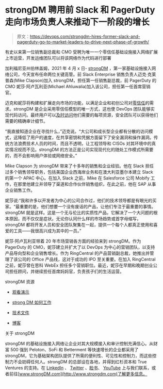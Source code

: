 # strongDM 聘用前 Slack 和 PagerDuty 走向市场负责人来推动下一阶段的增长

> 原文：<https://devops.com/strongdm-hires-former-slack-and-pagerduty-go-to-market-leaders-to-drive-next-phase-of-growth/>

有史以来第一位销售副总裁和 CMO 受聘为唯一一个零信任基础设施接入网络扩展上市运营，开发运维团队可以将该网络作为代码进行部署

加利福尼亚州伯林盖姆，2021 年 4 月 x 日- [strongDM](https://www.strongdm.com/) ，第一家基础设施接入网络公司，今天宣布任命两位关键高管。前 Slack Enterprise 销售负责人迈克·克莱普森(Mike Clapson)加入 strongDM，担任第一任销售副总裁，前 PagerDuty 的 CMO 妮莎·阿卢瓦利亚(Michael Ahluwalia)加入该公司，担任第一任首席营销官。

迈克和妮莎将构建和扩展走向市场的功能，以满足企业和初创公司对[零信任](https://www.strongdm.com/blog/what-is-zero-trust)的需求。strongDM 是企业采用零信任模型的唯一方式，这也使 DevOps 团队能够实现代码访问。最终用户可以[及时访问](https://www.strongdm.com/blog/just-in-time-access-for-developers)他们需要的每项资源，安全团队可以获得他们需要的精确审计细节。

“我直接知道企业在寻找什么，”迈克说。“大公司和成长型企业都有分散的访问模式，这降低了用户的速度，在共享密钥和凭据方面留下了安全漏洞和操作漏洞。传统方法浪费技术人员的时间，而且不透明，让工程领导和 CISOs 对其环境中的真实情况视而不见。strongDM 的方法正是公司实现现代化的随处工作模式所需要的，而不会影响用户体验或网络安全。”

Mike Clapson 为 strongDM 带来了十多年的销售和企业经验。他在 Slack 担任过多个销售领导职务，包括美国企业西海岸业务和在澳大利亚墨尔本建立 Slack 的第一个 APAC 中心。在加入 Slack 之前，Mike 在 Salesforce 公司 Mobify 工作，在那里他建立并领导了渠道和合作伙伴销售组织，在此之前，他在 SAP 从事企业销售工作。

妮莎说:“我和许多以开发者为中心的公司合作过，他们的技术领导都是有眼光的买家。“最重要的是，他们想要一个没有废话的产品，让他们专注于最重要的事情。strongDM 就是这样。这是一个无与伦比的实质性产品，它解决了一个大问题的根本原因，而不仅仅是症状。无论你认同什么样的市场趋势或首字母缩写，strongDM 都将开发人员和安全团队聚集在一起，提供一个每个人都真正使用和喜爱的工具——我很高兴成为其中的一员。”

妮莎·阿卢瓦利亚带着 20 年市场营销各方面的经验来到 strongDM。作为 PagerDuty 的 CMO，妮莎建立并扩大了以 DevOps 为中心的营销团队，以支持产品导向型和企业销售增长。作为 RingCentral 的产品营销副总裁，她推出并管理了该公司的 Office 产品线，这对于成功的 IPO 至关重要。在加入 RingCentral 之前，妮莎曾在思科 WebEx 担任多个营销职位。最近，妮莎在早期和晚期创业公司担任顾问，并继续担任首席妈妈官，负责孩子们的生活运营。

strongDM 资源

*   [观看演示](https://youtu.be/ntya53IdTlg)

*   [strong DM 如何工作](https://www.strongdm.com/how-it-works)

*   [技术文件](https://www.strongdm.com/docs/)

*   [博客](https://www.strongdm.com/blog)

关于 strongDM

strongDM 的基础设施接入网络让企业对其大规模接入和审计控制充满信心。从财富 500 强到 Peloton、SoFi 和 Betterment 等快速增长的企业都采用了 strongDM，它为基础架构团队提供了所需的便利性、可见性和控制力，而这些控制力不会妨碍任何人。strongDM 的总部设在各地，并得到红杉资本和 True Ventures 的支持。在 [LinkedIn](https://www.linkedin.com/company/9446266/admin/) 、 [Twitter](https://twitter.com/strongdm) 、[脸书](https://www.facebook.com/strongdm/)、 [YouTube](https://www.youtube.com/channel/UCYMSnwT5uCwczfT0hrWelkQ) 上与我们联系，或者前往[www.strongDM.com](http://www.strongdm.com)了解更多信息。

![](img/80fa6adcfc3f64d015030e2a410150ff.png)